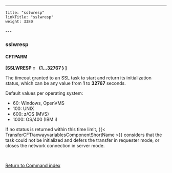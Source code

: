 ---
    title: "sslwresp"
    linkTitle: "sslwresp"
    weight: 3380
---<span id="sslwresp"></span>

### sslwresp

#### CFTPARM

****[SSLWRESP =   {1...32767
} ]****

The timeout granted to an SSL task to start and return
its initialization status, which can be any
value from ****1**** to ****32767**** seconds.

Default values per operating system:

- 60: Windows, OpenVMS
- 100: UNIX
- 600: z/OS (MVS)
- 1000: OS/400 (IBM i)

If no status is returned within this time limit, {{< TransferCFT/axwayvariablesComponentShortName  >}} considers
that the task could not be initialized and defers the transfer in requester
mode, or closes the network connection in server mode.

 

[Return to Command index](../../)
